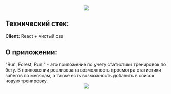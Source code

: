 <div align="center">
  <img src="https://user-images.githubusercontent.com/73392762/183930581-c27f987e-f724-4a59-b112-2643bec989b4.png"/>
</div>

<div>
<h2> Технический стек: </h2>

**Client:** React + чистый css
  
<h2> О приложении: </h2>
 "Run, Forest, Run!" - это приложение по учету статистики тренировок по бегу.
В приложении реализована возможность просмотра статистики забегов по месяцам, а также есть возможность добавить в список новую тренировку. 

</div>
<div align="center">
  <img src="https://user-images.githubusercontent.com/73392762/183934032-4be4b138-1fe2-4737-9cdc-f0a926fcc991.png"/>
</div>




